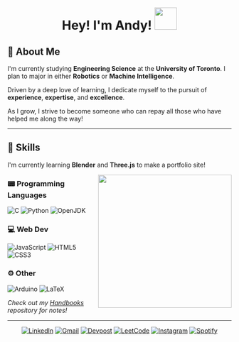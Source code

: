 <h1 align="center">Hey! I'm Andy! <img src="https://media3.giphy.com/media/v1.Y2lkPTc5MGI3NjExdGs1dzdvZmF6NnVxZ2RjMThuanNhOWJqNjdmYXlqajd4eGNmcm40ZyZlcD12MV9pbnRlcm5hbF9naWZfYnlfaWQmY3Q9cw/NJPnpyrRvscLyAD8VM/giphy.gif" width="50"></h1>

## 💫 About Me
I'm currently studying **Engineering Science** at the **University of Toronto**. I plan to major in either **Robotics** or **Machine Intelligence**. <br>

Driven by a deep love of learning, I dedicate myself to the pursuit of **experience**, **expertise**, and **excellence**. <br>

As I grow, I strive to become someone who can repay all those who have helped me along the way!

<!-- Check out my portfolio site! -->

<hr>

## 🏹 Skills
<!-- https://github.com/alexandresanlim/Badges4-README.md-Profile -->

I'm currently learning **Blender** and **Three.js** to make a portfolio site!

<!-- I DESPISE THAT THERE IS NO TWO COLUMN LAYOUT FOR MARKDOWN--> 
<img src="https://octodex.github.com/images/hula_loop_octodex03.gif" align="right" width="300">


### 📟 Programming Languages
![C](https://img.shields.io/badge/C-00599C?style=for-the-badge&logo=c&logoColor=white)
![Python](https://img.shields.io/badge/Python-FFD43B?style=for-the-badge&logo=python&logoColor=blue)
![OpenJDK](https://img.shields.io/badge/OpenJDK-ED8B00?style=for-the-badge&logo=openjdk&logoColor=white)

### 💻 Web Dev 
![JavaScript](https://img.shields.io/badge/JavaScript-323330?style=for-the-badge&logo=javascript&logoColor=F7DF1E)
![HTML5](https://img.shields.io/badge/HTML5-E34F26?style=for-the-badge&logo=html5&logoColor=white)
![CSS3](https://img.shields.io/badge/CSS3-1572B6?style=for-the-badge&logo=css3&logoColor=white)

### ⚙️ Other
![Arduino](https://img.shields.io/badge/Arduino-00979D?style=for-the-badge&logo=Arduino&logoColor=white)
![LaTeX](https://img.shields.io/badge/LaTeX-47A141?style=for-the-badge&logo=LaTeX&logoColor=white)

_Check out my [Handbooks](https://github.com/liuandy1207/Handbooks) repository for notes!_

<hr>

<div align="center">
  
[![LinkedIn](https://img.shields.io/badge/LinkedIn-0077B5?style=for-the-badge&logo=linkedin&logoColor=white)](https://www.linkedin.com/in/andy-he-ming-liu/) 
[![Gmail](https://img.shields.io/badge/Gmail-D14836?style=for-the-badge&logo=gmail&logoColor=white)](mailto:liuandy1207@gmail.com) 
[![Devpost](https://img.shields.io/badge/Devpost-003E54?style=for-the-badge&logo=Devpost&logoColor=white)](https://devpost.com/liuandy1207) 
[![LeetCode](https://img.shields.io/badge/-LeetCode-FFA116?style=for-the-badge&logo=LeetCode&logoColor=black)](https://leetcode.com/u/sevenpast12/)
[![Instagram](https://img.shields.io/badge/Instagram-E4405F?style=for-the-badge&logo=instagram&logoColor=white)](https://instagram.com/sevenpast12) 
[![Spotify](https://img.shields.io/badge/Spotify-1ED760?&style=for-the-badge&logo=spotify&logoColor=white)](https://open.spotify.com/user/liulong1119)

</div>

<!--
**liuandy1207/liuandy1207** is a ✨ _special_ ✨ repository because its `README.md` (this file) appears on your GitHub profile.

Here are some ideas to get you started:

- 🔭 I’m currently working on ...
- 🌱 I’m currently learning ...
- 👯 I’m looking to collaborate on ...
- 🤔 I’m looking for help with ...
- 💬 Ask me about ...
- 📫 How to reach me: ...
- 😄 Pronouns: ...
- ⚡ Fun fact: ...


## 🎯 Learning Goals
I have a deep love for learning and an equally strong passion for sharing what I learn with others!

There's so much to learn and experience in the world, and never quite enough time in a day (or even a lifetime) to chase it all.

_But that won't stop me from trying._

### I'm currently learning:
- 🌟 Three.js (for a portfolio site)  <br>
- 🌟 Python (for a handbook) <br>
- 🌟 Ukulele (for fun!)

<hr>
-->
